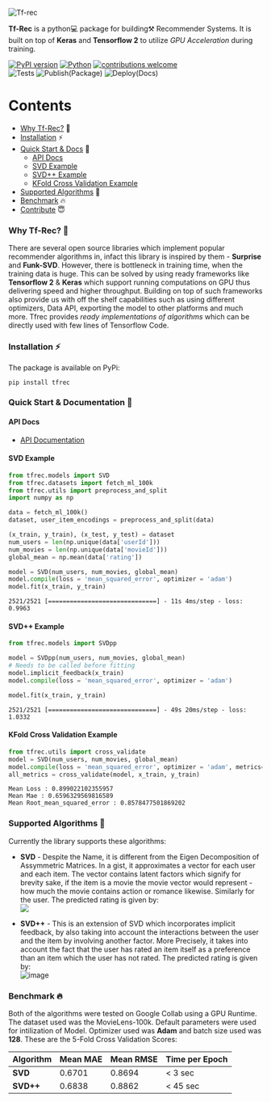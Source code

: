 ![Tf-rec](https://user-images.githubusercontent.com/45713796/101985944-ee9b5500-3cb0-11eb-882c-ae5145434b80.png)

**Tf-Rec** is a python💻 package for building⚒ Recommender Systems. It is built on top of **Keras** and **Tensorflow 2** to utilize _GPU Acceleration_ during training.

[![PyPI version](https://badge.fury.io/py/tfrec.svg)](https://pypi.org/project/tfrec/)
[![Python](https://img.shields.io/pypi/pyversions/tfrec.svg?style=flat)](https://badge.fury.io/py/tfrec)
[![contributions welcome](https://img.shields.io/badge/contributions-welcome-brightgreen.svg?style=flat)](https://github.com/Praful932/Tf-Rec/blob/master/CONTRIBUTING.md)
<br>
![Tests](https://github.com/Praful932/Tf-Rec/workflows/Tests/badge.svg)
![Publish(Package)](https://github.com/Praful932/Tf-Rec/workflows/Publish(Package)/badge.svg)
![Deploy(Docs)](https://github.com/Praful932/Tf-Rec/workflows/Deploy(Docs)/badge.svg)

# Contents

- [Why Tf-Rec?](#user-content-why-tf-rec-) 🧐
- [Installation](#user-content-installation-) ⚡
- [Quick Start & Docs](#user-content-quick-start--documentation-) 📝
  - [API Docs](#user-content-api-docs)
  - [SVD Example](#user-content-svd-example)
  - [SVD++ Example](#user-content-svd-example-1)
  - [KFold Cross Validation Example](#user-content-kfold-cross-validation-example)
- [Supported Algorithms](#user-content-supported-algorithms-) 🎯
- [Benchmark](#user-content-benchmark-) 🔥
- [Contribute](https://github.com/Praful932/Tf-Rec/blob/main/CONTRIBUTING.md) 😇

### Why Tf-Rec? 🧐

There are several open source libraries which implement popular recommender algorithms in, infact this library is inspired by them - **Surprise** and **Funk-SVD**. However, there is bottleneck in training time, when the training data is huge. This can be solved by using ready frameworks like **Tensorflow 2** & **Keras** which support running computations on GPU thus delivering speed and higher throughput. Building on top of such frameworks also provide us with off the shelf capabilities such as using different optimizers, Data API, exporting the model to other platforms and much more. Tfrec provides _ready implementations of algorithms_ which can be directly used with few lines of Tensorflow Code.

### Installation ⚡

The package is available on PyPi:

`pip install tfrec`

### Quick Start & Documentation 📝

#### API Docs

- [API Documentation](https://tfrec.netlify.app/)

#### SVD Example

```python
from tfrec.models import SVD
from tfrec.datasets import fetch_ml_100k
from tfrec.utils import preprocess_and_split
import numpy as np

data = fetch_ml_100k()
dataset, user_item_encodings = preprocess_and_split(data)

(x_train, y_train), (x_test, y_test) = dataset
num_users = len(np.unique(data['userId']))
num_movies = len(np.unique(data['movieId']))
global_mean = np.mean(data['rating'])

model = SVD(num_users, num_movies, global_mean)
model.compile(loss = 'mean_squared_error', optimizer = 'adam')
model.fit(x_train, y_train)
```

```
2521/2521 [==============================] - 11s 4ms/step - loss: 0.9963
```

#### SVD++ Example

```python
from tfrec.models import SVDpp

model = SVDpp(num_users, num_movies, global_mean)
# Needs to be called before fitting
model.implicit_feedback(x_train)
model.compile(loss = 'mean_squared_error', optimizer = 'adam')

model.fit(x_train, y_train)
```

```
2521/2521 [==============================] - 49s 20ms/step - loss: 1.0332
```

#### KFold Cross Validation Example

```python
from tfrec.utils import cross_validate
model = SVD(num_users, num_movies, global_mean)
model.compile(loss = 'mean_squared_error', optimizer = 'adam', metrics=['mae','RootMeanSquaredError'])
all_metrics = cross_validate(model, x_train, y_train)
```

```
Mean Loss : 0.899022102355957
Mean Mae : 0.6596329569816589
Mean Root_mean_squared_error : 0.8578477501869202
```

### Supported Algorithms 🎯

Currently the library supports these algorithms:

- **SVD** - Despite the Name, it is different from the Eigen Decomposition of Assymmetric Matrices. In a gist, it approximates a vector for each user and each item. The vector contains latent factors which signify for brevity sake, if the item is a movie the movie vector would represent - how much the movie contains action or romance likewise. Similarly for the user.
  The predicted rating is given by: <br />
  ![](https://latex.codecogs.com/png.latex?\hat{r}_{u,&space;i}&space;=&space;\bar{r}&space;+&space;b_{u}&space;+&space;b_{i}&space;+&space;\sum_{f=1}^{F}&space;p_{u,&space;f}&space;*&space;q_{i,&space;f})

- **SVD++** - This is an extension of SVD which incorporates implicit feedback, by also taking into account the interactions between the user and the item by involving another factor. More Precisely, it takes into account the fact that the user has rated an item itself as a preference than an item which the user has not rated.
  The predicted rating is given by:<br />
  ![image](https://user-images.githubusercontent.com/45713796/101982506-6ca03180-3c9a-11eb-8285-f9f243ab877c.png)

### Benchmark 🔥

Both of the algorithms were tested on Google Collab using a GPU Runtime. The dataset used was the MovieLens-100k. Default parameters were used for intilization of Model. Optimizer used was **Adam** and batch size used was **128**.
These are the 5-Fold Cross Validation Scores:

| Algorithm | Mean MAE | Mean RMSE | Time per Epoch |
| --------- | -------- | --------- | -------------- |
| **SVD**   | 0.6701   | 0.8694    | < 3 sec        |
| **SVD++** | 0.6838   | 0.8862    | < 45 sec       |
